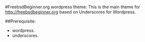 #FreebsdBeginner.org wordpress theme:
This is the main theme for http://freebsdbeginner.org based on Underscores for Wordpress.
 
##Prerequisite:
* wordpress.
* underscores.
